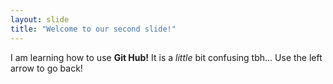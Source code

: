 ```yaml
---
layout: slide
title: "Welcome to our second slide!"
---
```

I am learning how to use **Git Hub!** It is a *little* bit confusing tbh...
Use the left arrow to go back!
